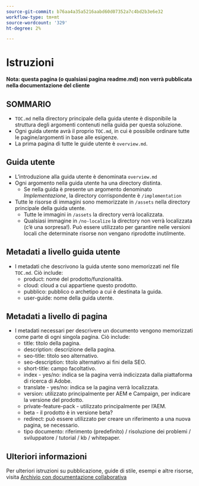 ```yaml
---
source-git-commit: b76aa4a35a5216aabd60d07352a7c4bd2b3e6e32
workflow-type: tm+mt
source-wordcount: '329'
ht-degree: 2%

---
```

# Istruzioni

**Nota: questa pagina (o qualsiasi pagina readme.md) non verrà pubblicata nella documentazione del cliente**

## SOMMARIO

+ `TOC.md` nella directory principale della guida utente è disponibile la struttura degli argomenti contenuti nella guida per questa soluzione.
+ Ogni guida utente avrà il proprio `TOC.md`, in cui è possibile ordinare tutte le pagine/argomenti in base alle esigenze.
+ La prima pagina di tutte le guide utente è `overview.md`.

## Guida utente

+ L’introduzione alla guida utente è denominata `overview.md`
+ Ogni argomento nella guida utente ha una directory distinta.
   + Se nella guida è presente un argomento denominato *Implementazione*, la directory corrispondente è `/implementation`
+ Tutte le risorse di immagini sono memorizzate in `/assets` nella directory principale della guida utente.
   + Tutte le immagini in `/assets` la directory verrà localizzata.
   + Qualsiasi immagine in `/no-localize` la directory non verrà localizzata (c’è una sorpresa!). Può essere utilizzato per garantire nelle versioni locali che determinate risorse non vengano riprodotte inutilmente.

## Metadati a livello guida utente

+ I metadati che descrivono la guida utente sono memorizzati nel file `TOC.md`. Ciò include:
   + product: nome del prodotto/funzionalità.
   + cloud: cloud a cui appartiene questo prodotto.
   + pubblico: pubblico o archetipo a cui è destinata la guida.
   + user-guide: nome della guida utente.

## Metadati a livello di pagina

+ I metadati necessari per descrivere un documento vengono memorizzati come parte di ogni singola pagina. Ciò include:
   + title: titolo della pagina.
   + description: descrizione della pagina.
   + seo-title: titolo seo alternativo.
   + seo-description: titolo alternativo ai fini della SEO.
   + short-title: campo facoltativo.
   + index - yes/no: indica se la pagina verrà indicizzata dalla piattaforma di ricerca di Adobe.
   + translate - yes/no: indica se la pagina verrà localizzata.
   + version: utilizzato principalmente per AEM e Campaign, per indicare la versione del prodotto.
   + private-feature-pack - utilizzato principalmente per l’AEM.
   + beta - il prodotto è in versione beta?
   + redirect: può essere utilizzato per creare un riferimento a una nuova pagina, se necessario.
   + tipo documento: riferimento (predefinito) / risoluzione dei problemi / sviluppatore / tutorial / kb / whitepaper.

## Ulteriori informazioni

Per ulteriori istruzioni su pubblicazione, guide di stile, esempi e altre risorse, visita [Archivio con documentazione collaborativa](https://git.corp.adobe.com/AdobeDocs/collaborative-doc-instructions)
